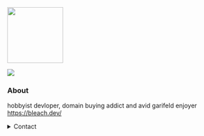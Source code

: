 <img src="https://bleach.dev/static/img/typing.gif" height="128">

![](https://komarev.com/ghpvc/?username=bleachdrinker420&style=flat-square)

### About
hobbyist devloper, domain buying addict and avid garifeld enjoyer  
https://bleach.dev/  

<details>
  <summary>Contact</summary>
  
  - Discord: `Bleach#0136`   
  - Email: `me@bleach.dev`
</details>

